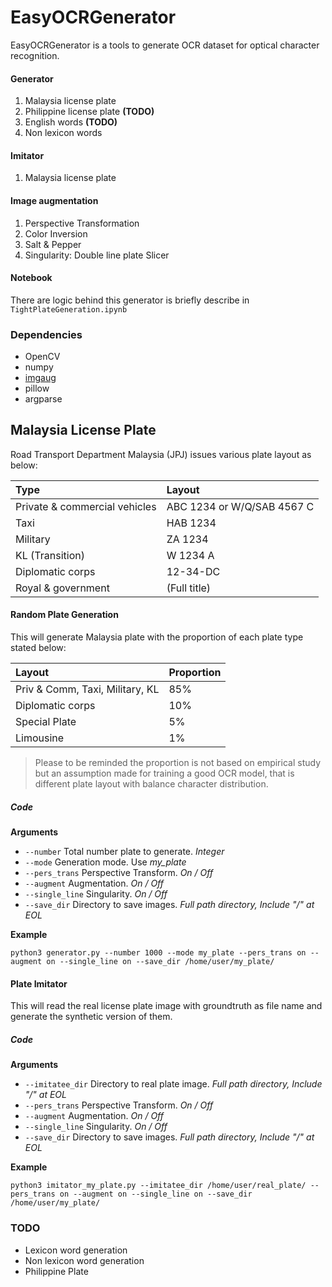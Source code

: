 # EasyOCRGenerator

EasyOCRGenerator is a tools to generate OCR dataset for optical
character recognition.

#### Generator
1. Malaysia license plate
2. Philippine license plate **(TODO)**
3. English words **(TODO)**
4. Non lexicon words

#### Imitator
1. Malaysia license plate

#### Image augmentation
1. Perspective Transformation
2. Color Inversion
3. Salt & Pepper
4. Singularity: Double line plate Slicer

#### Notebook
There are logic behind this generator is briefly describe in
`TightPlateGeneration.ipynb`

### Dependencies
- OpenCV
- numpy
- [imgaug](https://gist.github.com/adamjohnson/5682757)
- pillow
- argparse

## Malaysia License Plate
Road Transport Department Malaysia (JPJ) issues various plate layout as below:

| Type                             | Layout                     |
| :------------------------------- | :------------------------- |
| Private & commercial vehicles	   | ABC 1234 or W/Q/SAB 4567 C |
| Taxi                      	   | HAB 1234                   |
| Military	                       | ZA 1234                    |
| KL (Transition)             	   | W 1234 A                   |
| Diplomatic corps          	   | 12-34-DC                   |
| Royal & government           	   | (Full title)               |

#### Random Plate Generation
This will generate Malaysia plate with the proportion of each plate type stated below: 

| Layout                           | Proportion                 |
| :------------------------------- | :------------------------- |
| Priv & Comm, Taxi, Military, KL  | 85%                        |
| Diplomatic corps            	   | 10%                        |
| Special Plate                	   | 5%                         |
| Limousine	                       | 1%                         |

>Please to be reminded the proportion is not based on empirical study but an 
assumption made for training a good OCR model, that is different plate 
layout with balance character distribution.

##### Code
**Arguments**
- `--number` Total number plate to generate. *Integer*
- `--mode` Generation mode. Use *my_plate*
- `--pers_trans` Perspective Transform. *On / Off*
- `--augment` Augmentation. *On / Off*
- `--single_line` Singularity. *On / Off*
- `--save_dir` Directory to save images. *Full path directory, Include
  "/" at EOL*

**Example**

```
python3 generator.py --number 1000 --mode my_plate --pers_trans on --augment on --single_line on --save_dir /home/user/my_plate/
```
#### Plate Imitator
This will read the real license plate image with groundtruth as file
name and generate the synthetic version of them.

##### Code
**Arguments**
- `--imitatee_dir` Directory to real plate image. *Full path directory,
  Include "/" at EOL*
- `--pers_trans` Perspective Transform. *On / Off*
- `--augment` Augmentation. *On / Off*
- `--single_line` Singularity. *On / Off*
- `--save_dir` Directory to save images. *Full path directory, Include "/" at EOL*

**Example**
```
python3 imitator_my_plate.py --imitatee_dir /home/user/real_plate/ --pers_trans on --augment on --single_line on --save_dir /home/user/my_plate/
```

### TODO
- Lexicon word generation
- Non lexicon word generation
- Philippine Plate